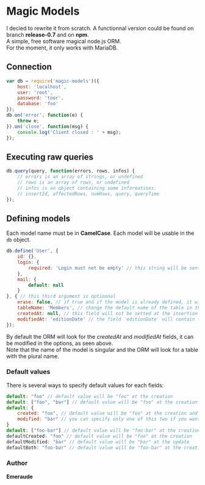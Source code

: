 # Magic Models

I decied to rewrite it from scratch. A functionnal version could be found on branch **release-0.7** and on **npm**.  
A simple, free software magical node.js ORM.  
For the moment, it only works with MariaDB.

## Connection

```javascript
var db = require('magic-models')({
	host: 'localhost',
	user: 'root',
	password: 'toor',
	database: 'foo'
});
db.on('error', function(e) {
	throw e;
}).on('close', function(msg) {
	console.log('Client closed : ' + msg);
});
```

## Executing raw queries

```javascript
db.query(query, function(errors, rows, infos) {
	// errors is an array of strings, or undefined
	// rows is an array of rows, or undefined
	// infos is an object containing some informations:
	// insertId, affectedRows, numRows, query, queryTime
});
```

## Defining models

Each model name must be in **CamelCase**. Each model will be usable in the `db` object.

```javascript
db.define('User', {
	id: {},
	login: {
		required: 'Login must not be empty' // this string will be sent if the login is not specified. A default message will be sent if set to true
	},
	mail: {
		default: null
	}
}, { // this third argument is optionnal
	erase: false, // if true and if the model is already defined, it will erase it. If false, it will be updated it
	tableName: 'Members', // change the default name of the table in the database. If not specified, the name of the table must be the name of the model pluralized
	createdAt: null, // this field will not be setted at the insertion
	modifiedAt: 'editionDate' // the field 'editionDate' will contain the current date at each update
});
```

By default the ORM will look for the *createdAt* and *modifiedAt* fields, it can be modified in the options, as seen above.  
Note that the name of the model is singular and the ORM will look for a table with the plural name.

### Default values

There is several ways to specify default values for each fields:

```javascript
default: "foo" // default value will be "foo" at the creation
default: ["foo", "bar"] // default value will be "foo" at the creation and "bar" at the update
default: {
	created: "foo", // default value will be "foo" at the creation and "bar" at the update
	modified: "bar" // you can specify only one of this two if you want
}
default: ["foo-bar"] // default value will be "foo-bar" at the creation and at the update
defaultCreated: "foo" // default value will be "foo" at the creation
defaultModified: "bar" // default value will be "bar" at the update
defaultBoth: "foo-bar" // default value will be "foo-bar" at the creation and at the update
```

### Author

**Emeraude**
